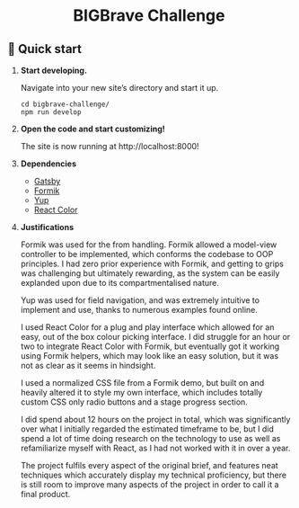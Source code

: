 <h1 align="center">
  BIGBrave Challenge
</h1>

## 🚀 Quick start

1.  **Start developing.**

    Navigate into your new site’s directory and start it up.

    ```shell
    cd bigbrave-challenge/
    npm run develop
    ```

2.  **Open the code and start customizing!**

    The site is now running at http://localhost:8000!

3.  **Dependencies**
    
    - [Gatsby](https://www.gatsbyjs.com/)
    - [Formik](https://formik.org/)
    - [Yup](https://formik.org/)
    - [React Color](https://casesandberg.github.io/react-color/)

4.  **Justifications**

    Formik was used for the from handling. Formik allowed a model-view controller to be implemented, which conforms the codebase to OOP principles. I had zero prior experience with Formik, and getting to grips was challenging but ultimately rewarding, as the system can be easily explanded upon due to its compartmentalised nature.


    Yup was used for field navigation, and was extremely intuitive to implement and use, thanks to numerous examples found online.


    I used React Color for a plug and play interface which allowed for an easy, out of the box colour picking interface. I did struggle for an hour or two to integrate React Color with Formik, but eventually got it working using Formik helpers, which may look like an easy solution, but it was not as clear as it seems in hindsight.


    I  used a normalized CSS file from a Formik demo, but built on and heavily altered it to style my own interface, which includes totally custom CSS only radio buttons and a stage progress section.


    I did spend about 12 hours on the project in total, which was significantly over what I initially regarded the estimated timeframe to be, but I did spend a lot of time doing research on the technology to use as well as refamiliarize myself with React, as I had not worked with it in over a year.


    The project fulfils every aspect of the original brief, and features neat techniques which accurately display my technical proficiency, but there is still room to improve many aspects of the project in order to call it a final product.  
